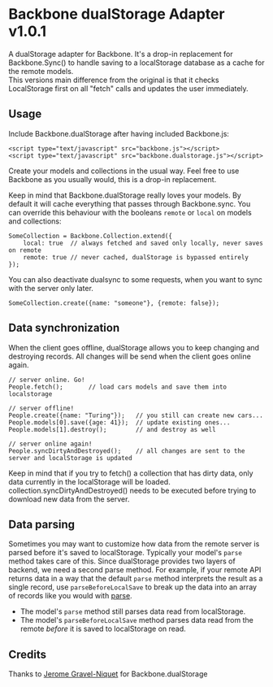 Backbone dualStorage Adapter v1.0.1
=================================

A dualStorage adapter for Backbone. It's a drop-in replacement for Backbone.Sync() to handle saving to a localStorage database as a cache for the remote models.  
This versions main difference from the original is that it checks LocalStorage first on all "fetch" calls and updates the user immediately.

Usage
-----

Include Backbone.dualStorage after having included Backbone.js:

    <script type="text/javascript" src="backbone.js"></script>
    <script type="text/javascript" src="backbone.dualstorage.js"></script>

Create your models and collections in the usual way. 
Feel free to use Backbone as you usually would, this is a drop-in replacement.

    
Keep in mind that Backbone.dualStorage really loves your models. By default it will cache everything that passes through Backbone.sync. You can override this behaviour with the booleans ```remote``` or ```local``` on models and collections:
    
    SomeCollection = Backbone.Collection.extend({
        local: true  // always fetched and saved only locally, never saves on remote
        remote: true // never cached, dualStorage is bypassed entirely
    });

You can also deactivate dualsync to some requests, when you want to sync with the server only later.

    SomeCollection.create({name: "someone"}, {remote: false});

Data synchronization
--------------------

When the client goes offline, dualStorage allows you to keep changing and destroying records. All changes will be send when the client goes online again.

    // server online. Go!
    People.fetch();       // load cars models and save them into localstorage
	
	// server offline!
	People.create({name: "Turing"});   // you still can create new cars...
	People.models[0].save({age: 41});  // update existing ones...
	People.models[1].destroy();        // and destroy as well
	
	// server online again!
	People.syncDirtyAndDestroyed();    // all changes are sent to the server and localStorage is updated

Keep in mind that if you try to fetch() a collection that has dirty data, only data currently in the localStorage will be loaded. collection.syncDirtyAndDestroyed() needs to be executed before trying to download new data from the server.

Data parsing
------------

Sometimes you may want to customize how data from the remote server is parsed before it's saved to localStorage.
Typically your model's `parse` method takes care of this.
Since dualStorage provides two layers of backend, we need a second parse method.
For example, if your remote API returns data in a way that the default `parse` method interprets the result as a single record,
use `parseBeforeLocalSave` to break up the data into an array of records like you would with [parse](http://backbonejs.org/#Model-parse).

* The model's `parse` method still parses data read from localStorage.
* The model's `parseBeforeLocalSave` method parses data read from the remote _before_ it is saved to localStorage on read.

Credits
-------

Thanks to [Jerome Gravel-Niquet](https://github.com/jeromegn) for Backbone.dualStorage
